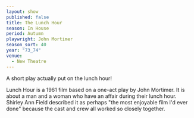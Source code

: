 ```yaml
---
layout: show
published: false
title: The Lunch Hour
season: In House
period: Autumn
playwright: John Mortimer
season_sort: 40
year: "73_74"
venue:
  - New Theatre
---
```


A short play actually put on the lunch hour!

Lunch Hour is a 1961 film based on a one-act play by John Mortimer. It is about a man and a woman who have an affair during their lunch hour. Shirley Ann Field described it as perhaps "the most enjoyable film I'd ever done" because the cast and crew all worked so closely together.